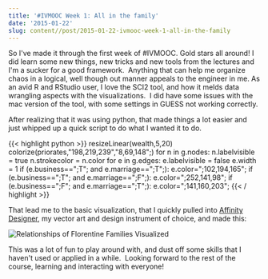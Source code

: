 ```yaml
---
title: '#IVMOOC Week 1: All in the family'
date: '2015-01-22'
slug: content//post/2015-01-22-ivmooc-week-1-all-in-the-family
---
```

So I've made it through the first week of #IVMOOC. Gold stars all around!
I did learn some new things, new tricks and new tools from the lectures and I'm a sucker for a good framework.  Anything that can help me organize chaos in a logical, well though out manner appeals to the engineer in me. As an avid R and RStudio user, I love the SCI2 tool, and how it melds data wrangling aspects with the visualizations.  I did have some issues with the mac version of the tool, with some settings in GUESS not working correctly.

After realizing that it was using python, that made things a lot easier and just whipped up a quick script to do what I wanted it to do.

{{< highlight python >}}
resizeLinear(wealth,5,20)
colorize(priorates,"198,219,239","8,69,148";)
for n in g.nodes:
    n.labelvisible = true
    n.strokecolor = n.color
for e in g.edges:
    e.labelvisible = false
    e.width = 1
    if (e.business==";T"; and e.marriage==";T";):
        e.color=";102,194,165";
    if (e.business==";T"; and e.marriage==";F";):
        e.color=";252,141,98";
    if (e.business==";F"; and e.marriage==";T";):
        e.color=";141,160,203";
{{< / highlight >}}

That lead me to the basic visualization, that I quickly pulled into [Affinity Designer](http://affinity.serif.com/en-gb/), my vector art and design instrument of choice, and made this:

![Relationships of Florentine Families Visualized](img/ivmooc-ass-12.png)

This was a lot of fun to play around with, and dust off some skills that I haven't used or applied in a while.  Looking forward to the rest of the course, learning and interacting with everyone!
